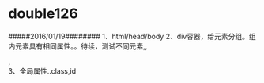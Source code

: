# double126
#####2016/01/19########
1、html/head/body
2、div容器，给元素分组。组内元素具有相同属性。。待续，测试不同元素,<lang>,<article>,<nav>
3、全局属性..class,id

